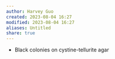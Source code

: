 ```yaml
---
author: Harvey Guo
created: 2023-08-04 16:27
modified: 2023-08-04 16:27
aliases: Untitled
share: true
---
```

- Black colonies on cystine-tellurite agar
